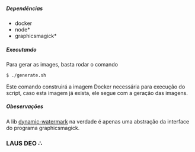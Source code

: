 ##### Dependências
- docker
- node*
- graphicsmagick*

##### Executando
Para gerar as images, basta rodar o comando

```bash
$ ./generate.sh
```

Este comando construirá a imagem Docker necessária para execução do script, caso esta
imagem já exista, ele segue com a geração das imagens.

##### Obeservações
A lib [dynamic-watermark](https://www.npmjs.com/package/dynamic-watermark) na verdade é apenas
uma abstração da interface do programa graphicsmagick.

### LAUS DEO ∴